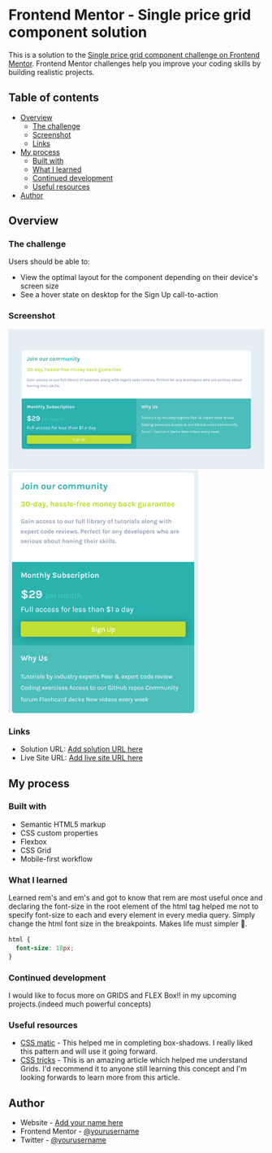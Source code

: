 # Frontend Mentor - Single price grid component solution

This is a solution to the [Single price grid component challenge on Frontend Mentor](https://www.frontendmentor.io/challenges/single-price-grid-component-5ce41129d0ff452fec5abbbc). Frontend Mentor challenges help you improve your coding skills by building realistic projects.

## Table of contents

- [Overview](#overview)
  - [The challenge](#the-challenge)
  - [Screenshot](#screenshot)
  - [Links](#links)
- [My process](#my-process)
  - [Built with](#built-with)
  - [What I learned](#what-i-learned)
  - [Continued development](#continued-development)
  - [Useful resources](#useful-resources)
- [Author](#author)

## Overview

### The challenge

Users should be able to:

- View the optimal layout for the component depending on their device's screen size
- See a hover state on desktop for the Sign Up call-to-action

### Screenshot

![desktop view](./images/desktop.png)
![mobile view](./images/mobile.png)

### Links

- Solution URL: [Add solution URL here](https://your-solution-url.com)
- Live Site URL: [Add live site URL here](https://your-live-site-url.com)

## My process

### Built with

- Semantic HTML5 markup
- CSS custom properties
- Flexbox
- CSS Grid
- Mobile-first workflow

### What I learned

Learned rem's and em's and got to know that rem are most useful once and declaring the font-size in the root element of the html tag helped me not to specify font-size to each and every element in every media query.
Simply change the html font size in the breakpoints.
Makes life must simpler 🙂.

```css
html {
  font-size: 18px;
}
```

### Continued development

I would like to focus more on GRIDS and FLEX Box!! in my upcoming projects.(indeed much powerful concepts)

### Useful resources

- [CSS matic](https://www.cssmatic.com/box-shadow) - This helped me in completing box-shadows. I really liked this pattern and will use it going forward.
- [CSS tricks](https://css-tricks.com/snippets/css/complete-guide-grid/) - This is an amazing article which helped me understand Grids. I'd recommend it to anyone still learning this concept and I'm looking forwards to learn more from this article.

## Author

- Website - [Add your name here](https://www.your-site.com)
- Frontend Mentor - [@yourusername](https://www.frontendmentor.io/profile/yourusername)
- Twitter - [@yourusername](https://www.twitter.com/yourusername)
